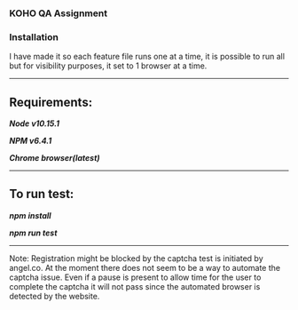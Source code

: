 ### KOHO QA Assignment

### Installation

I have made it so each feature file runs one at a time, it is possible to run all but for visibility purposes, it set to 1 browser at a time. 

---
## Requirements:

***Node v10.15.1***


***NPM v6.4.1***


***Chrome browser(latest)***

---

## To run test:

***npm install***


***npm run test***

---
Note:
Registration might be blocked by the captcha test is initiated by angel.co. 
At the moment there does not seem to be a way to automate the captcha issue.
Even if a pause is present to allow time for the user to complete the captcha it will not pass since the automated browser is detected by the website.